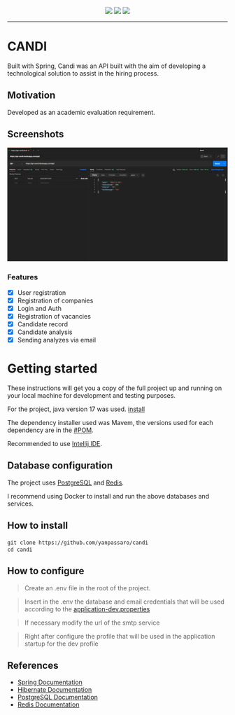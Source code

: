 <p align="center">
<img src="https://img.shields.io/github/contributors/yanpassaro/candi?logo=github&color=gree&style=flat-square">
<img src="https://img.shields.io/github/languages/count/yanpassaro/candi?logo=github&style=flat-square">
<img src="https://img.shields.io/github/forks/yanpassaro/candi?logo=github&style=flat-square">

<hr>

# CANDI

Built with Spring, Candi was an API built with the aim of developing a technological solution to assist in the hiring process.

## Motivation

Developed as an academic evaluation requirement.

## Screenshots

<img alt="PostmanScreenshoot" title="PostmanScreenshoot" src=".assets/img.png">

### Features

- [x] User registration
- [X] Registration of companies
- [x] Login and Auth
- [x] Registration of vacancies
- [x] Candidate record
- [x] Candidate analysis
- [X] Sending analyzes via email

# Getting started

These instructions will get you a copy of the full project up and running on your local machine for development and testing purposes.

For the project, java version 17 was used. [install](https://www.oracle.com/java/technologies/javase/jdk17-archive-downloads.html)

The dependency installer used was Mavem, the versions used for each dependency are in the [#POM](./pom.xml).

Recommended to use [Intellij IDE](https://www.jetbrains.com/idea/).

## Database configuration

The project uses [PostgreSQL](https://www.postgresql.org) and [Redis](https://redis.io/).

I recommend using Docker to install and run the above databases and services.

## How to install

	git clone https://github.com/yanpassaro/candi
	cd candi

## How to configure

> Create an .env file in the root of the project.

> Insert in the .env the database and email credentials that will be used according to the [application-dev.properties](./src/main/resources/application-dev.properties)

> If necessary modify the url of the smtp service

> Right after configure the profile that will be used in the application startup for the dev profile
    
## References

+ [Spring Documentation](https://docs.spring.io/spring-boot/docs/current/reference/html/)
+ [Hibernate Documentation](https://docs.jboss.org/hibernate/orm/6.1/userguide/html_single/Hibernate_User_Guide.html)
+ [PostgreSQL Documentation](https://www.postgresql.org/docs/)
+ [Redis Documentation](https://redis.io/docs/)
